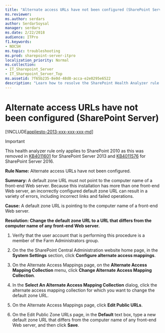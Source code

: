 ```yaml
---
title: "Alternate access URLs have not been configured (SharePoint Server)"
ms.reviewer: 
ms.author: serdars
author: SerdarSoysal
manager: serdars
ms.date: 2/22/2018
audience: ITPro
f1.keywords:
- NOCSH
ms.topic: troubleshooting
ms.prod: sharepoint-server-itpro
localization_priority: Normal
ms.collection:
- IT_Sharepoint_Server
- IT_Sharepoint_Server_Top
ms.assetid: 7f65b235-8e0d-48d8-acca-e2e0295e6522
description: "Learn how to resolve the SharePoint Health Analyzer rule: Alternate access URLs have not been configured, for SharePoint Server."
---
```


# Alternate access URLs have not been configured (SharePoint Server)

[!INCLUDE[appliesto-2013-xxx-xxx-xxx-md](../includes/appliesto-2013-xxx-xxx-xxx-md.md)]
  
>[!IMPORTANT]
>This health analyzer rule only applies to SharePoint 2010 as this was removed in [KB4011601](https://support.microsoft.com/help/4011601) for SharePoint Server 2013 and [KB4011576](https://support.microsoft.com/help/4011576) for SharePoint Server 2016.

 **Rule Name:** Alternate access URLs have not been configured. 
  
 **Summary:** A default zone URL must not point to the computer name of a front-end Web server. Because this installation has more than one front-end Web server, an incorrectly configured default zone URL can result in a variety of errors, including incorrect links and failed operations. 
  
 **Cause:** A default zone URL is pointing to the computer name of a front-end Web server. 
  
 **Resolution: Change the default zone URL to a URL that differs from the computer name of any front-end Web server.**
  
1. Verify that the user account that is performing this procedure is a member of the Farm Administrators group.
    
2. On the the SharePoint Central Administration website home page, in the **System Settings** section, click **Configure alternate access mappings**.
    
3. On the Alternate Access Mappings page, on the **Alternate Access Mapping Collection** menu, click **Change Alternate Access Mapping Collection**.
    
4. In the **Select An Alternate Access Mapping Collection** dialog, click the alternate access mapping collection for which you want to change the default zone URL. 
    
5. On the Alternate Access Mappings page, click **Edit Public URLs**.
    
6. On the Edit Public Zone URLs page, in the **Default** text box, type a new default zone URL that differs from the computer name of any front-end Web server, and then click **Save**.
    

